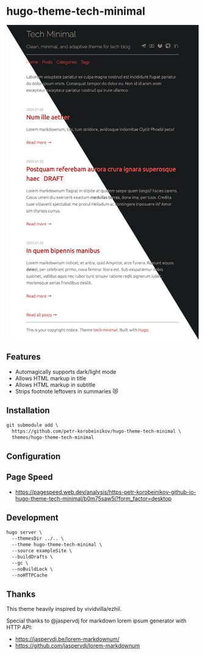 # hugo-theme-tech-minimal

![Home page dark/light screenshot](.readme/preview_light_dark.png)

## Features

- Automagically supports dark/light mode
- Allows HTML markup in title
- Allows HTML markup in subtitle
- Strips footnote leftovers in summaries :heart_eyes_cat:

## Installation

```shell
git submodule add \
  https://github.com/petr-korobeinikov/hugo-theme-tech-minimal \
  themes/hugo-theme-tech-minimal
```

## Configuration

## Page Speed

- https://pagespeed.web.dev/analysis/https-petr-korobeinikov-github-io-hugo-theme-tech-minimal/b0m75saw5j?form_factor=desktop

## Development

```shell
hugo server \
  --themesDir ../.. \
  --theme hugo-theme-tech-minimal \
  --source exampleSite \
  --buildDrafts \
  --gc \
  --noBuildLock \
  --noHTTPCache
```

## Thanks

This theme heavily inspired by vividvilla/ezhil.

Special thanks to @jaspervdj for markdown lorem ipsum generator with HTTP API:

- https://jaspervdj.be/lorem-markdownum/
- https://github.com/jaspervdj/lorem-markdownum

